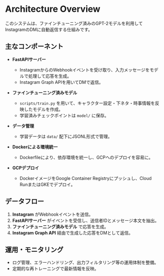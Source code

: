 # Architecture Overview

このシステムは、ファインチューニング済みのGPT-2モデルを利用してInstagramのDMに自動返信する仕組みです。

## 主なコンポーネント

- **FastAPIサーバー**
  - InstagramからのWebhookイベントを受け取り、入力メッセージをモデルで処理して応答を生成。
  - Instagram Graph APIを用いてDMで返信。

- **ファインチューニング済みモデル**
  - `scripts/train.py` を用いて、キャラクター設定・下ネタ・時事情報を反映したモデルを作成。
  - 学習済みチェックポイントは `model/` に保存。

- **データ管理**
  - 学習データは `data/` 配下にJSONL形式で管理。

- **Dockerによる環境統一**
  - Dockerfileにより、依存環境を統一し、GCPへのデプロイを容易に。

- **GCPデプロイ**
  - DockerイメージをGoogle Container Registryにプッシュし、Cloud RunまたはGKEでデプロイ。

## データフロー

1. **Instagram** がWebhookイベントを送信。
2. **FastAPIサーバー** がイベントを受信し、送信者IDとメッセージ本文を抽出。
3. **ファインチューニング済みモデル** で応答を生成。
4. **Instagram Graph API** 経由で生成した応答をDMとして返信。

## 運用・モニタリング

- ログ管理、エラーハンドリング、出力フィルタリング等の運用体制を整備。
- 定期的な再トレーニングで最新情報を反映。
